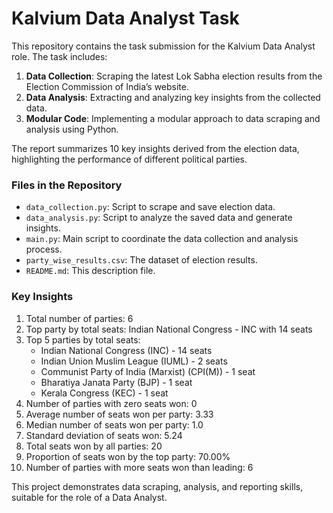 # Kalvium Data Analyst Task

This repository contains the task submission for the Kalvium Data Analyst role. The task includes:

1. **Data Collection**: Scraping the latest Lok Sabha election results from the Election Commission of India’s website.
2. **Data Analysis**: Extracting and analyzing key insights from the collected data.
3. **Modular Code**: Implementing a modular approach to data scraping and analysis using Python.

The report summarizes 10 key insights derived from the election data, highlighting the performance of different political parties.

### Files in the Repository

- `data_collection.py`: Script to scrape and save election data.
- `data_analysis.py`: Script to analyze the saved data and generate insights.
- `main.py`: Main script to coordinate the data collection and analysis process.
- `party_wise_results.csv`: The dataset of election results.
- `README.md`: This description file.

### Key Insights

1. Total number of parties: 6
2. Top party by total seats: Indian National Congress - INC with 14 seats
3. Top 5 parties by total seats:
   - Indian National Congress (INC) - 14 seats
   - Indian Union Muslim League (IUML) - 2 seats
   - Communist Party of India (Marxist) (CPI(M)) - 1 seat
   - Bharatiya Janata Party (BJP) - 1 seat
   - Kerala Congress (KEC) - 1 seat
4. Number of parties with zero seats won: 0
5. Average number of seats won per party: 3.33
6. Median number of seats won per party: 1.0
7. Standard deviation of seats won: 5.24
8. Total seats won by all parties: 20
9. Proportion of seats won by the top party: 70.00%
10. Number of parties with more seats won than leading: 6

This project demonstrates data scraping, analysis, and reporting skills, suitable for the role of a Data Analyst.
